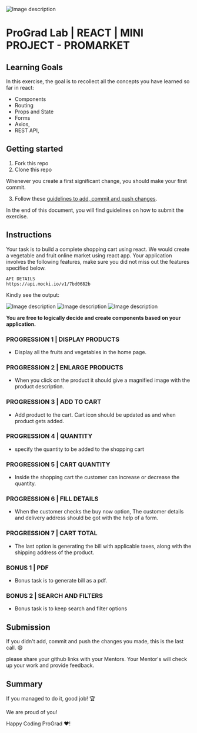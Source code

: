 ![Image description](https://i1.faceprep.in/ProGrad/prograd-logo.png)

# ProGrad Lab | REACT | MINI PROJECT - PROMARKET

## Learning Goals

In this exercise, the goal is to recollect all the concepts you have learned so far in react:

- Components
- Routing
- Props and State
- Forms
- Axios,
- REST API,

## Getting started

1. Fork this repo
2. Clone this repo

Whenever you create a first significant change, you should make your first commit.

3. Follow these [guidelines to add, commit and push changes](https://github.com/FACEPrep-ProGrad/general-guidelines-labs-project-builders.git).

In the end of this document, you will find guidelines on how to submit the exercise.

## Instructions

Your task is to build a complete shopping cart using react. We would create a vegetable and fruit online market using react app. Your application involves the following features, 
make sure you did not miss out the features specified below.

```
API DETAILS
https://api.mocki.io/v1/7bd0682b
```

Kindly see the output:

![Image description](https://i1.faceprep.in/ProGrad/Progression-1.gif)
![Image description](https://i1.faceprep.in/ProGrad/Progression-2.gif)
![Image description](https://i1.faceprep.in/ProGrad/Progression-3.gif)


**You are free to logically decide and create components based on your application.**

### PROGRESSION 1 | DISPLAY PRODUCTS
- Display all the fruits and vegetables in the home page.

### PROGRESSION 2 | ENLARGE PRODUCTS
- When you click on the product it should give a magnified image with the product description.

### PROGRESSION 3 | ADD TO CART
- Add product to the cart. Cart icon should be updated as and when product gets added.

### PROGRESSION 4 | QUANTITY
- specify the quantity to be added to the shopping cart

### PROGRESSION 5 | CART QUANTITY
- Inside the shopping cart the customer can increase or decrease the quantity.

### PROGRESSION 6 | FILL DETAILS
- When the customer checks the buy now option, The customer details and delivery address should be got with the help of a form.

### PROGRESSION 7 | CART TOTAL
- The last option is generating the bill with applicable taxes, along with the shipping address of the product.

### BONUS 1 | PDF
- Bonus task is to generate bill as a pdf.

### BONUS 2 | SEARCH AND FILTERS
- Bonus task is to keep search and filter options

## Submission

If you didn't add, commit and push the changes you made, this is the last call. :smile:

please share your github links with your Mentors. Your Mentor's will check up your work and provide feedback. 

## Summary

If you managed to do it, good job! :trophy:

We are proud of you!

Happy Coding ProGrad ❤️!

